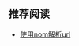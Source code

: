 ## 推荐阅读

- [使用nom解析url](https://github.com/fucking-translation/blog/blob/main/lang/rust/03-%E4%BD%BF%E7%94%A8nom%E8%A7%A3%E6%9E%90url.md)